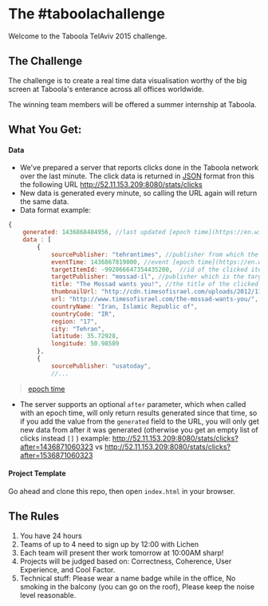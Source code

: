 # The #taboolachallenge
Welcome to the Taboola TelAviv 2015 challenge.

## The Challenge 
The challenge is to create a real time data visualisation worthy of the big screen at Taboola's enterance across all offices worldwide.

The winning team members will be offered a summer internship at Taboola. 

## What You Get:
#### Data
* We've prepared a server that reports clicks done in the Taboola network over the last minute.
The click data is returned in [JSON](https://en.wikipedia.org/wiki/JSON) format fron this the following URL http://52.11.153.209:8080/stats/clicks
* New data is generated every minute, so calling the URL again will return the same data.
* Data format example:
```javascript
{
    generated: 1436868484956, //last updated [epoch time](https://en.wikipedia.org/wiki/Unix_time), this will change once a minute.
    data : [
        {
            sourcePublisher: "tehrantimes", //publisher from which the click originated from
            eventTime: 1436867819000, //event [epoch time](https://en.wikipedia.org/wiki/Unix_time)
            targetItemId: -992066647354435200,  //id of the clicked item.
            targetPublisher: "mossad-il", //publisher which is the target of the click (the advertizer)
            title: "The Mossad wants you!", //the title of the clicked url.
            thumbnailUrl: "http://cdn.timesofisrael.com/uploads/2012/11/Mossad_seal.png",//the url of the target page thumbnail
            url: "http://www.timesofisrael.com/the-mossad-wants-you/",  //a url to the clicked page
            countryName: "Iran, Islamic Republic of",
            countryCode: "IR",
            region: "17",
            city: "Tehran",
            latitude: 35.72928,
            longitude: 50.98589
        },
        {
            sourcePublisher: "usatoday",
            //...

```
> [epoch time](https://en.wikipedia.org/wiki/Unix_time)

* The server supports an optional ```after``` parameter, which when called with an epoch time, will only return results generated since that time, so if you add the value from the ```generated``` field to the URL, you will only get new data from after it was generated (otherwise you get an empty list of clicks instead ```[]``` )
example: http://52.11.153.209:8080/stats/clicks?after=1436871060323 vs http://52.11.153.209:8080/stats/clicks?after=1536871060323

#### Project Template

Go ahead and clone this repo, then open ```index.html``` in your browser. 

## The Rules
1. You have 24 hours
2. Teams of up to 4 need to sign up by 12:00 with Lichen
3. Each team will present ther work tomorrow at 10:00AM sharp!
4. Projects will be judged based on: Correctness, Coherence, User Experience, and Cool Factor. 
5. Technical stuff: Please wear a name badge while in the office, No smoking in the balcony (you can go on the roof), Please keep the noise level reasonable. 







